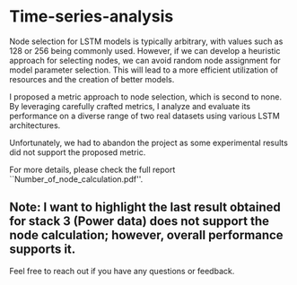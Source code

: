 # Time-series-analysis

Node selection for LSTM models is typically arbitrary, with values such as 128 or 256 being commonly used. However, if we can develop a heuristic approach for selecting nodes, we can avoid random node assignment for model parameter selection. This will lead to a more efficient utilization of resources and the creation of better models.

I proposed a metric approach to node selection, which is second to none. By leveraging carefully crafted metrics, I analyze and evaluate its performance on a diverse range of two real datasets using various LSTM architectures.

Unfortunately, we had to abandon the project as some experimental results did not support the proposed metric. 

For more details, please check the full report ``Number_of_node_calculation.pdf''.

## Note: I want to highlight the last result obtained for stack 3 (Power data) does not support the node calculation; however, overall performance supports it.

Feel free to reach out if you have any questions or feedback.
